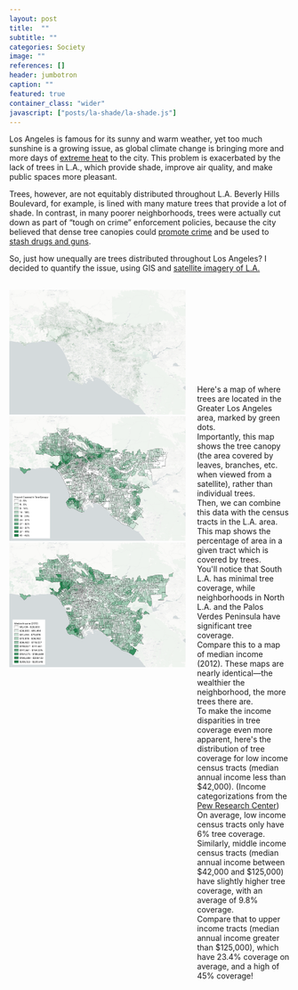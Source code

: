 ```yaml
---
layout: post
title:  ""
subtitle: ""
categories: Society
image: ""
references: []
header: jumbotron
caption: ""
featured: true
container_class: "wider"
javascript: ["posts/la-shade/la-shade.js"]
---
```


Los Angeles is famous for its sunny and warm weather, yet too much sunshine is a growing issue, as global climate change is bringing more and more days of [extreme heat](https://www.nytimes.com/2017/06/22/us/california-today-extreme-heat.html) to the city. This problem is exacerbated by the lack of trees in L.A., which provide shade, improve air quality, and make public spaces more pleasant.

Trees, however, are not equitably distributed throughout L.A. Beverly Hills Boulevard, for example, is lined with many mature trees that provide a lot of shade. In contrast, in many poorer neighborhoods, trees were actually cut down as part of “tough on crime” enforcement policies, because the city believed that dense tree canopies could [promote crime](https://99percentinvisible.org/episode/shade/) and be used to [stash drugs and guns](https://www.nytimes.com/2019/12/01/us/los-angeles-shade-climate-change.html).

So, just how unequally are trees distributed throughout Los Angeles? I decided to quantify the issue, using GIS and [satellite imagery of L.A.](https://www.fs.usda.gov/detailfull/r5/communityforests/?cid=fseprd647442&width=full)
<br>
<br>

<div id = 'scrolling-vis' class = "columns">
  <div id = 'vis' class = "column">
    <!-- <div id = "map"></div> -->
    <div id = "graph"></div>
    <img id = "img1" src = "/assets/graphics/posts/la-shade/tree-canopy.png">
    <img id = "img2" src = "/assets/graphics/posts/la-shade/tree-canopy-tracts.png">
    <img id = "img3" src = "/assets/graphics/posts/la-shade/income.png">
  </div>
  <div id = 'sections' class = "column is-narrow">
    <section class="step" style = "margin-top: 170px;">
    Here's a map of where trees are located in the Greater Los Angeles area, marked by green dots.
    </section>  
    <section class="step">
    Importantly, this map shows the tree canopy (the area covered by leaves, branches, etc. when viewed from a satellite), rather than individual trees.
    </section>
    <section class="step">
    Then, we can combine this data with the census tracts in the L.A. area. This map shows the percentage of area in a given tract which is covered by trees.
    </section>
    <section class="step">
    You'll notice that South L.A. has minimal tree coverage, while neighborhoods in North L.A. and the Palos Verdes Peninsula have significant tree coverage.
    </section>
    <section class="step">
    Compare this to a map of median income (2012). These maps are nearly identical—the wealthier the neighborhood, the more trees there are.
    </section>
    <section class="step">
    To make the income disparities in tree coverage even more apparent, here's the distribution of tree coverage for low income census tracts (median annual income less than $42,000).
    <label class="help">(Income categorizations from the <a href = "https://www.pewsocialtrends.org/2016/05/11/americas-shrinking-middle-class-a-close-look-at-changes-within-metropolitan-areas/">Pew Research Center</a>)</label>
    </section>
    <section class="step">
    On average, low income census tracts only have 6% tree coverage.
    </section>
    <section class="step">
    Similarly, middle income census tracts (median annual income between $42,000 and $125,000) have slightly higher tree coverage, with an average of 9.8% coverage.
    </section>
    <section class="step">
    Compare that to upper income tracts (median annual income greater than $125,000), which have 23.4% coverage on average, and a high of 45% coverage!
    </section>
    <section class="step">
    <br>
    <br>
    <br>
    <br>
    <br>
    <br>
    </section>
  </div>
</div>
<br>
<br>
